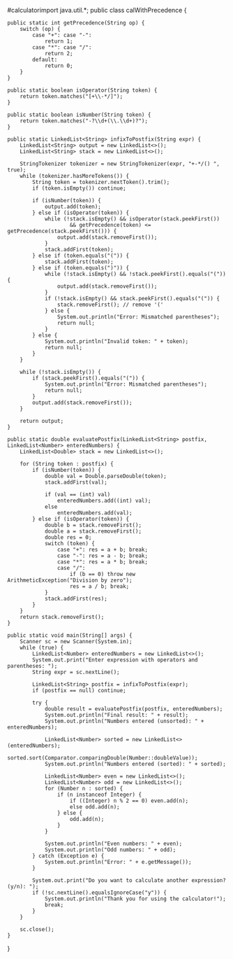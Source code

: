

#calculatorimport java.util.*;
public class calWithPrecedence {

    public static int getPrecedence(String op) {
        switch (op) {
            case "+": case "-":
                return 1;
            case "*": case "/":
                return 2;
            default:
                return 0;
        }
    }

    public static boolean isOperator(String token) {
        return token.matches("[+\\-*/]");
    }

    public static boolean isNumber(String token) {
        return token.matches("-?\\d+(\\.\\d+)?");
    }

    public static LinkedList<String> infixToPostfix(String expr) {
        LinkedList<String> output = new LinkedList<>();
        LinkedList<String> stack = new LinkedList<>();

        StringTokenizer tokenizer = new StringTokenizer(expr, "+-*/() ", true);
        while (tokenizer.hasMoreTokens()) {
            String token = tokenizer.nextToken().trim();
            if (token.isEmpty()) continue;

            if (isNumber(token)) {
                output.add(token);
            } else if (isOperator(token)) {
                while (!stack.isEmpty() && isOperator(stack.peekFirst())
                        && getPrecedence(token) <= getPrecedence(stack.peekFirst())) {
                    output.add(stack.removeFirst());
                }
                stack.addFirst(token);
            } else if (token.equals("(")) {
                stack.addFirst(token);
            } else if (token.equals(")")) {
                while (!stack.isEmpty() && !stack.peekFirst().equals("(")) {
                    output.add(stack.removeFirst());
                }
                if (!stack.isEmpty() && stack.peekFirst().equals("(")) {
                    stack.removeFirst(); // remove '('
                } else {
                    System.out.println("Error: Mismatched parentheses");
                    return null;
                }
            } else {
                System.out.println("Invalid token: " + token);
                return null;
            }
        }

        while (!stack.isEmpty()) {
            if (stack.peekFirst().equals("(")) {
                System.out.println("Error: Mismatched parentheses");
                return null;
            }
            output.add(stack.removeFirst());
        }

        return output;
    }

    public static double evaluatePostfix(LinkedList<String> postfix, LinkedList<Number> enteredNumbers) {
        LinkedList<Double> stack = new LinkedList<>();

        for (String token : postfix) {
            if (isNumber(token)) {
                double val = Double.parseDouble(token);
                stack.addFirst(val);

                if (val == (int) val)
                    enteredNumbers.add((int) val);
                else
                    enteredNumbers.add(val);
            } else if (isOperator(token)) {
                double b = stack.removeFirst();
                double a = stack.removeFirst();
                double res = 0;
                switch (token) {
                    case "+": res = a + b; break;
                    case "-": res = a - b; break;
                    case "*": res = a * b; break;
                    case "/":
                        if (b == 0) throw new ArithmeticException("Division by zero");
                        res = a / b; break;
                }
                stack.addFirst(res);
            }
        }
        return stack.removeFirst();
    }

    public static void main(String[] args) {
        Scanner sc = new Scanner(System.in);
        while (true) {
            LinkedList<Number> enteredNumbers = new LinkedList<>();
            System.out.print("Enter expression with operators and parentheses: ");
            String expr = sc.nextLine();

            LinkedList<String> postfix = infixToPostfix(expr);
            if (postfix == null) continue;

            try {
                double result = evaluatePostfix(postfix, enteredNumbers);
                System.out.println("Final result: " + result);
                System.out.println("Numbers entered (unsorted): " + enteredNumbers);

                LinkedList<Number> sorted = new LinkedList<>(enteredNumbers);
                sorted.sort(Comparator.comparingDouble(Number::doubleValue));
                System.out.println("Numbers entered (sorted): " + sorted);

                LinkedList<Number> even = new LinkedList<>();
                LinkedList<Number> odd = new LinkedList<>();
                for (Number n : sorted) {
                    if (n instanceof Integer) {
                        if ((Integer) n % 2 == 0) even.add(n);
                        else odd.add(n);
                    } else {
                        odd.add(n);
                    }
                }

                System.out.println("Even numbers: " + even);
                System.out.println("Odd numbers: " + odd);
            } catch (Exception e) {
                System.out.println("Error: " + e.getMessage());
            }

            System.out.print("Do you want to calculate another expression? (y/n): ");
            if (!sc.nextLine().equalsIgnoreCase("y")) {
                System.out.println("Thank you for using the calculator!");
                break;
            }
        }

        sc.close();
    }
}

